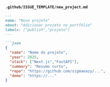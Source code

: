 
**`.github/ISSUE_TEMPLATE/new_project.md`**
```md
---
name: "Novo projeto"
about: "Adicionar projeto no portfólio"
labels: ["publish","projeto"]
---

```json
{
  "name": "Nome do projeto",
  "year": 2025,
  "stack": ["Next.js","FastAPI"],
  "summary": "Resumo curto",
  "repo": "https://github.com/sigmaeazy/...",
  "demo": "https://..."
}

